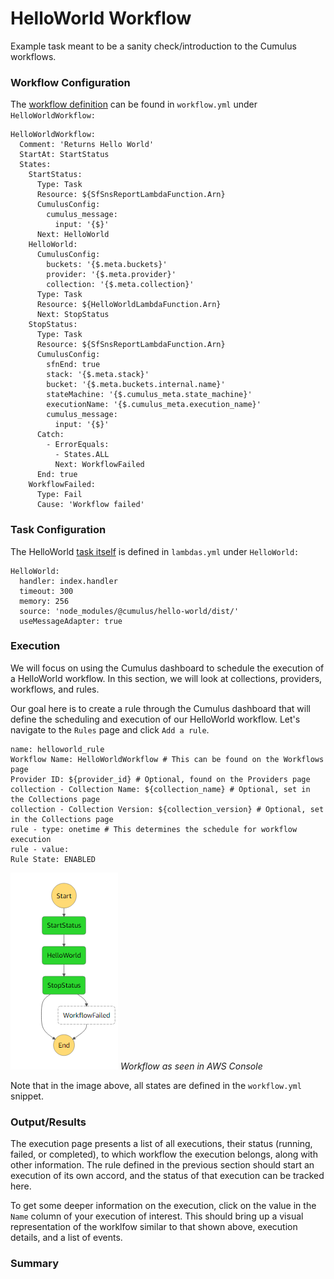 # HelloWorld Workflow

Example task meant to be a sanity check/introduction to the Cumulus workflows.

### Workflow Configuration

The [workflow definition](https://github.com/cumulus-nasa/cumulus/blob/master/example/workflows.yml#L1) can be found in `workflow.yml` under `HelloWorldWorkflow:`

```
HelloWorldWorkflow:
  Comment: 'Returns Hello World'
  StartAt: StartStatus
  States:
    StartStatus:
      Type: Task
      Resource: ${SfSnsReportLambdaFunction.Arn}
      CumulusConfig:
        cumulus_message:
          input: '{$}'
      Next: HelloWorld
    HelloWorld:
      CumulusConfig:
        buckets: '{$.meta.buckets}'
        provider: '{$.meta.provider}'
        collection: '{$.meta.collection}'
      Type: Task
      Resource: ${HelloWorldLambdaFunction.Arn}
      Next: StopStatus
    StopStatus:
      Type: Task
      Resource: ${SfSnsReportLambdaFunction.Arn}
      CumulusConfig:
        sfnEnd: true
        stack: '{$.meta.stack}'
        bucket: '{$.meta.buckets.internal.name}'
        stateMachine: '{$.cumulus_meta.state_machine}'
        executionName: '{$.cumulus_meta.execution_name}'
        cumulus_message:
          input: '{$}'
      Catch:
        - ErrorEquals:
          - States.ALL
          Next: WorkflowFailed
      End: true
    WorkflowFailed:
      Type: Fail
      Cause: 'Workflow failed'
```

### Task Configuration

The HelloWorld [task itself](https://github.com/cumulus-nasa/cumulus/blob/master/example/lambdas.yml#L1) is defined in `lambdas.yml` under `HelloWorld:`

```
HelloWorld:
  handler: index.handler
  timeout: 300
  memory: 256
  source: 'node_modules/@cumulus/hello-world/dist/'
  useMessageAdapter: true
```

### Execution

We will focus on using the Cumulus dashboard to schedule the execution of a HelloWorld workflow. In this section, we will look at collections, providers, workflows, and rules.

Our goal here is to create a rule through the Cumulus dashboard that will define the scheduling and execution of our HelloWorld workflow. Let's navigate to the `Rules` page and click `Add a rule`.

```
name: helloworld_rule
Workflow Name: HelloWorldWorkflow # This can be found on the Workflows page
Provider ID: ${provider_id} # Optional, found on the Providers page
collection - Collection Name: ${collection_name} # Optional, set in the Collections page
collection - Collection Version: ${collection_version} # Optional, set in the Collections page
rule - type: onetime # This determines the schedule for workflow execution
rule - value:
Rule State: ENABLED
```

![](/images/hello-world_workflow.png)
*Workflow as seen in AWS Console*

Note that in the image above, all states are defined in the `workflow.yml` snippet.

### Output/Results

The execution page presents a list of all executions, their status (running, failed, or completed), to which workflow the execution belongs, along with other information. The rule defined in the previous section should start an execution of its own accord, and the status of that execution can be tracked here.

To get some deeper information on the execution, click on the value in the `Name` column of your execution of interest. This should bring up a visual representation of the worklfow similar to that shown above, execution details, and a list of events.

### Summary


